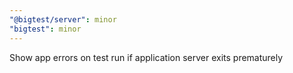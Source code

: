 ```yaml
---
"@bigtest/server": minor
"bigtest": minor
---
```


Show app errors on test run if application server exits prematurely
